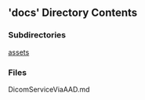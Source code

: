 ## 'docs' Directory Contents

### Subdirectories

[assets](./assets/README.md)

### Files

DicomServiceViaAAD.md

